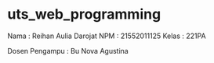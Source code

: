 # uts_web_programming
Nama   : Reihan Aulia Darojat
NPM    : 21552011125
Kelas  : 221PA

Dosen Pengampu  : Bu Nova Agustina
